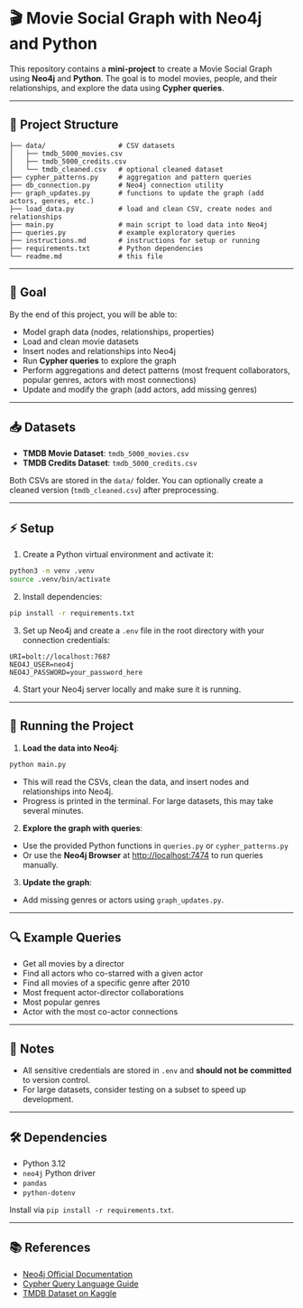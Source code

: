 # 🎬 Movie Social Graph with Neo4j and Python

This repository contains a **mini-project** to create a Movie Social Graph using **Neo4j** and **Python**.
The goal is to model movies, people, and their relationships, and explore the data using **Cypher queries**.

---

## 📂 Project Structure

```
├── data/                  # CSV datasets
│   ├── tmdb_5000_movies.csv
│   ├── tmdb_5000_credits.csv
│   └── tmdb_cleaned.csv   # optional cleaned dataset
├── cypher_patterns.py     # aggregation and pattern queries
├── db_connection.py       # Neo4j connection utility
├── graph_updates.py       # functions to update the graph (add actors, genres, etc.)
├── load_data.py           # load and clean CSV, create nodes and relationships
├── main.py                # main script to load data into Neo4j
├── queries.py             # example exploratory queries
├── instructions.md        # instructions for setup or running
├── requirements.txt       # Python dependencies
└── readme.md              # this file
```

---

## 🎯 Goal

By the end of this project, you will be able to:

* Model graph data (nodes, relationships, properties)
* Load and clean movie datasets
* Insert nodes and relationships into Neo4j
* Run **Cypher queries** to explore the graph
* Perform aggregations and detect patterns (most frequent collaborators, popular genres, actors with most connections)
* Update and modify the graph (add actors, add missing genres)

---

## 📥 Datasets

* **TMDB Movie Dataset**: `tmdb_5000_movies.csv`
* **TMDB Credits Dataset**: `tmdb_5000_credits.csv`

Both CSVs are stored in the `data/` folder. You can optionally create a cleaned version (`tmdb_cleaned.csv`) after preprocessing.

---

## ⚡ Setup

1. Create a Python virtual environment and activate it:

```bash
python3 -m venv .venv
source .venv/bin/activate
```

2. Install dependencies:

```bash
pip install -r requirements.txt
```

3. Set up Neo4j and create a `.env` file in the root directory with your connection credentials:

```
URI=bolt://localhost:7687
NEO4J_USER=neo4j
NEO4J_PASSWORD=your_password_here
```

4. Start your Neo4j server locally and make sure it is running.

---

## 🚀 Running the Project

1. **Load the data into Neo4j**:

```bash
python main.py
```

* This will read the CSVs, clean the data, and insert nodes and relationships into Neo4j.
* Progress is printed in the terminal. For large datasets, this may take several minutes.

2. **Explore the graph with queries**:

* Use the provided Python functions in `queries.py` or `cypher_patterns.py`
* Or use the **Neo4j Browser** at [http://localhost:7474](http://localhost:7474) to run queries manually.

3. **Update the graph**:

* Add missing genres or actors using `graph_updates.py`.

---

## 🔍 Example Queries

* Get all movies by a director
* Find all actors who co-starred with a given actor
* Find all movies of a specific genre after 2010
* Most frequent actor-director collaborations
* Most popular genres
* Actor with the most co-actor connections

---

## 📝 Notes

* All sensitive credentials are stored in `.env` and **should not be committed** to version control.
* For large datasets, consider testing on a subset to speed up development.

---

## 🛠️ Dependencies

* Python 3.12
* `neo4j` Python driver
* `pandas`
* `python-dotenv`

Install via `pip install -r requirements.txt`.

---

## 📚 References

* [Neo4j Official Documentation](https://neo4j.com/docs/)
* [Cypher Query Language Guide](https://neo4j.com/developer/cypher/)
* [TMDB Dataset on Kaggle](https://www.kaggle.com/datasets/tmdb/tmdb-movie-metadata)
